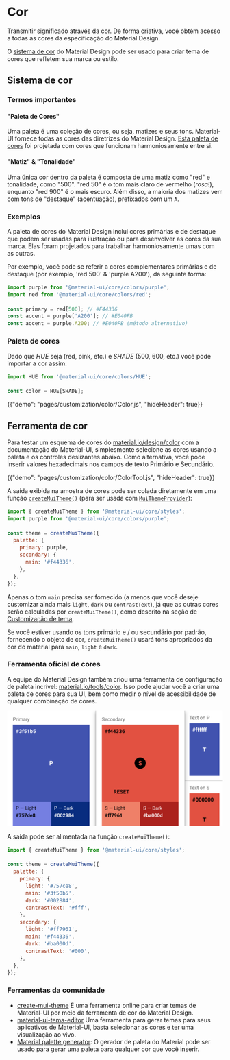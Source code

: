 # Cor

<p class="description">Transmitir significado através da cor. De forma criativa, você obtém acesso a todas as cores da especificação do Material Design.</p>

O [sistema de cor](https://material.io/design/color/) do Material Design pode ser usado para criar tema de cores que refletem sua marca ou estilo.

## Sistema de cor

### Termos importantes

#### "Paleta de Cores"

Uma paleta é uma coleção de cores, ou seja, matizes e seus tons. Material-UI fornece todas as cores das diretrizes do Material Design. [Esta paleta de cores](#color-palette) foi projetada com cores que funcionam harmoniosamente entre si.

#### "Matiz" & "Tonalidade"

Uma única cor dentro da paleta é composta de uma matiz como "red" e tonalidade, como "500". "red 50" é o tom mais claro de vermelho (*rosa!*), enquanto "red 900" é o mais escuro. Além disso, a maioria dos matizes vem com tons de "destaque" (acentuação), prefixados com um `A`.

### Exemplos

A paleta de cores do Material Design inclui cores primárias e de destaque que podem ser usadas para ilustração ou para desenvolver as cores da sua marca. Elas foram projetados para trabalhar harmoniosamente umas com as outras.

Por exemplo, você pode se referir a cores complementares primárias e de destaque (por exemplo, 'red 500' & 'purple A200'), da seguinte forma:

```js
import purple from '@material-ui/core/colors/purple';
import red from '@material-ui/core/colors/red';

const primary = red[500]; // #F44336
const accent = purple['A200']; // #E040FB
const accent = purple.A200; // #E040FB (método alternativo)
```

### Paleta de cores

Dado que *HUE* seja (red, pink, etc.) e *SHADE* (500, 600, etc.) você pode importar a cor assim:

```jsx
import HUE from '@material-ui/core/colors/HUE';

const color = HUE[SHADE];
```

{{"demo": "pages/customization/color/Color.js", "hideHeader": true}}

## Ferramenta de cor

Para testar um esquema de cores do [material.io/design/color](https://material.io/design/color/) com a documentação do Material-UI, simplesmente selecione as cores usando a paleta e os controles deslizantes abaixo. Como alternativa, você pode inserir valores hexadecimais nos campos de texto Primário e Secundário.

{{"demo": "pages/customization/color/ColorTool.js", "hideHeader": true}}

A saída exibida na amostra de cores pode ser colada diretamente em uma função [`createMuiTheme()`](/customization/themes/#createmuitheme-options-theme) (para ser usada com [`MuiThemeProvider`](/customization/themes/#theme-provider)):

```jsx
import { createMuiTheme } from '@material-ui/core/styles';
import purple from '@material-ui/core/colors/purple';

const theme = createMuiTheme({
  palette: {
    primary: purple,
    secondary: {
      main: '#f44336',
    },
  },
});
```

Apenas o tom `main` precisa ser fornecido (a menos que você deseje customizar ainda mais `light`, `dark` ou `contrastText`), já que as outras cores serão calculadas por `createMuiTheme()`, como descrito na seção de [Customização de tema](/customization/palette/).

Se você estiver usando os tons primário e / ou secundário por padrão, fornecendo o objeto de cor, `createMuiTheme()` usará tons apropriados da cor do material para `main`, `light` e `dark`.

### Ferramenta oficial de cores

A equipe do Material Design também criou uma ferramenta de configuração de paleta incrível: [material.io/tools/color](https://material.io/tools/color/). Isso pode ajudar você a criar uma paleta de cores para sua UI, bem como medir o nível de acessibilidade de qualquer combinação de cores.

<a href="https://material.io/tools/color/#!/?view.left=0&view.right=0&primary.color=3F51B5&secondary.color=F44336">
  <img src="/static/images/color/colorTool.png" alt="Ferramenta oficial de cores" style="width: 574px" />
</a>

A saída pode ser alimentada na função `createMuiTheme()`:

```jsx
import { createMuiTheme } from '@material-ui/core/styles';

const theme = createMuiTheme({
  palette: {
    primary: {
      light: '#757ce8',
      main: '#3f50b5',
      dark: '#002884',
      contrastText: '#fff',
    },
    secondary: {
      light: '#ff7961',
      main: '#f44336',
      dark: '#ba000d',
      contrastText: '#000',
    },
  },
});
```

### Ferramentas da comunidade

- [create-mui-theme](https://react-theming.github.io/create-mui-theme/) É uma ferramenta online para criar temas de Material-UI por meio da ferramenta de cor do Material Design.
- [material-ui-tema-editor](https://in-your-saas.github.io/material-ui-theme-editor/) Uma ferramenta para gerar temas para seus aplicativos de Material-UI, basta selecionar as cores e ter uma visualização ao vivo.
- [Material palette generator](https://material.io/inline-tools/color/): O gerador de paleta do Material pode ser usado para gerar uma paleta para qualquer cor que você inserir.